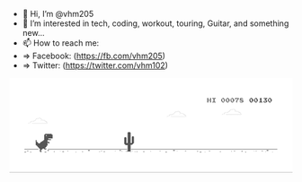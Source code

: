 - 👋 Hi, I’m @vhm205
- 👀 I’m interested in tech, coding, workout, touring, Guitar, and something new...
- 📫 How to reach me:
- => Facebook: (https://fb.com/vhm205)
- => Twitter: (https://twitter.com/vhm102)

<!---
vhm205/vhm205 is a ✨ special ✨ repository because its `README.md` (this file) appears on your GitHub profile.
You can click the Preview link to take a look at your changes.
--->
[![vhm205](dino.gif)](https://127.0.0.1)
